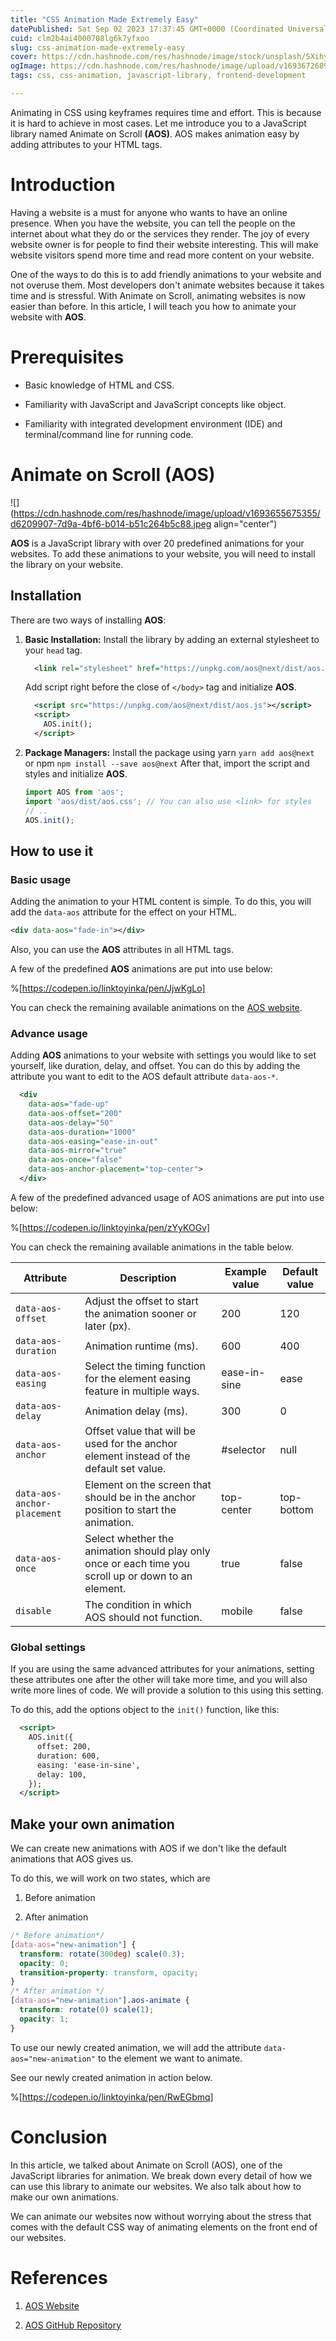 ```yaml
---
title: "CSS Animation Made Extremely Easy"
datePublished: Sat Sep 02 2023 17:37:45 GMT+0000 (Coordinated Universal Time)
cuid: clm2b4ai4000708lg6k7yfxoo
slug: css-animation-made-extremely-easy
cover: https://cdn.hashnode.com/res/hashnode/image/stock/unsplash/SXihyA4oEJs/upload/049716baaff45feaf660b66438b32b73.jpeg
ogImage: https://cdn.hashnode.com/res/hashnode/image/upload/v1693672689108/1643cb6a-fffd-4d4e-ad47-7a870d37e66b.jpeg
tags: css, css-animation, javascript-library, frontend-development

---
```


Animating in CSS using keyframes requires time and effort. This is because it is hard to achieve in most cases. Let me introduce you to a JavaScript library named Animate on Scroll **(AOS)**. AOS makes animation easy by adding attributes to your HTML tags.

# Introduction

Having a website is a must for anyone who wants to have an online presence. When you have the website, you can tell the people on the internet about what they do or the services they render. The joy of every website owner is for people to find their website interesting. This will make website visitors spend more time and read more content on your website.

One of the ways to do this is to add friendly animations to your website and not overuse them. Most developers don't animate websites because it takes time and is stressful. With Animate on Scroll, animating websites is now easier than before. In this article, I will teach you how to animate your website with **AOS**.

# **Prerequisites**

* Basic knowledge of HTML and CSS.
    
* Familiarity with JavaScript and JavaScript concepts like object.
    
* Familiarity with integrated development environment (IDE) and terminal/command line for running code.
    

# Animate on Scroll (AOS)

![](https://cdn.hashnode.com/res/hashnode/image/upload/v1693655675355/d6209907-7d9a-4bf6-b014-b51c264b5c88.jpeg align="center")

**AOS** is a JavaScript library with over 20 predefined animations for your websites. To add these animations to your website, you will need to install the library on your website.

## Installation

There are two ways of installing **AOS**:

1. **Basic Installation:** Install the library by adding an external stylesheet to your `head` tag.
    
    ```xml
      <link rel="stylesheet" href="https://unpkg.com/aos@next/dist/aos.css" />
    ```
    
    Add script right before the close of `</body>` tag and initialize **AOS**.
    
    ```xml
      <script src="https://unpkg.com/aos@next/dist/aos.js"></script>
      <script>
        AOS.init();
      </script>
    ```
    
2. **Package Managers:** Install the package using yarn `yarn add aos@next` or npm `npm install --save aos@next` After that, import the script and styles and initialize **AOS**.
    
    ```javascript
    import AOS from 'aos';
    import 'aos/dist/aos.css'; // You can also use <link> for styles
    // ..
    AOS.init();
    ```
    

## How to use it

### **Basic usage**

Adding the animation to your HTML content is simple. To do this, you will add the `data-aos` attribute for the effect on your HTML.

```xml
<div data-aos="fade-in"></div>
```

Also, you can use the **AOS** attributes in all HTML tags.

A few of the predefined **AOS** animations are put into use below:

%[https://codepen.io/linktoyinka/pen/JjwKgLo] 

You can check the remaining available animations on the [AOS website](https://michalsnik.github.io/aos/).

### Advance usage

Adding **AOS** animations to your website with settings you would like to set yourself, like duration, delay, and offset. You can do this by adding the attribute you want to edit to the AOS default attribute `data-aos-*`.

```xml
  <div
    data-aos="fade-up"
    data-aos-offset="200"
    data-aos-delay="50"
    data-aos-duration="1000"
    data-aos-easing="ease-in-out"
    data-aos-mirror="true"
    data-aos-once="false"
    data-aos-anchor-placement="top-center">
  </div>
```

A few of the predefined advanced usage of AOS animations are put into use below:

%[https://codepen.io/linktoyinka/pen/zYyKOGv] 

You can check the remaining available animations in the table below.

| **Attribute** | **Description** | **Example value** | **Default value** |
| --- | --- | --- | --- |
| `data-aos-offset` | Adjust the offset to start the animation sooner or later (px). | 200 | 120 |
| `data-aos-duration` | Animation runtime (ms). | 600 | 400 |
| `data-aos-easing` | Select the timing function for the element easing feature in multiple ways. | ease-in-sine | ease |
| `data-aos-delay` | Animation delay (ms). | 300 | 0 |
| `data-aos-anchor` | Offset value that will be used for the anchor element instead of the default set value. | #selector | null |
| `data-aos-anchor-placement` | Element on the screen that should be in the anchor position to start the animation. | top-center | top-bottom |
| `data-aos-once` | Select whether the animation should play only once or each time you scroll up or down to an element. | true | false |
| `disable` | The condition in which AOS should not function. | mobile | false |

### Global settings

If you are using the same advanced attributes for your animations, setting these attributes one after the other will take more time, and you will also write more lines of code. We will provide a solution to this using this setting.

To do this, add the options object to the `init()` function, like this:

```xml
  <script>
    AOS.init({
      offset: 200,
      duration: 600,
      easing: 'ease-in-sine',
      delay: 100,
    });
  </script>
```

## Make your own animation

We can create new animations with AOS if we don't like the default animations that AOS gives us.

To do this, we will work on two states, which are

1. Before animation
    
2. After animation
    

```css
/* Before animation*/
[data-aos="new-animation"] {
  transform: rotate(300deg) scale(0.3);
  opacity: 0;
  transition-property: transform, opacity;
}
/* After animation */
[data-aos="new-animation"].aos-animate {
  transform: rotate(0) scale(1);
  opacity: 1;
}
```

To use our newly created animation, we will add the attribute `data-aos="new-animation"` to the element we want to animate.

See our newly created animation in action below.

%[https://codepen.io/linktoyinka/pen/RwEGbmq] 

# Conclusion

In this article, we talked about Animate on Scroll (AOS), one of the JavaScript libraries for animation. We break down every detail of how we can use this library to animate our websites. We also talk about how to make our own animations.

We can animate our websites now without worrying about the stress that comes with the default CSS way of animating elements on the front end of our websites.

# References

1. [AOS Website](https://michalsnik.github.io/aos/)
    
2. [AOS GitHub Repository](https://github.com/michalsnik/aos)